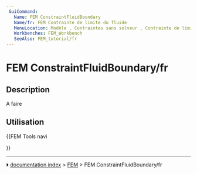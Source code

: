 ```yaml
---
 GuiCommand:
   Name: FEM ConstraintFluidBoundary
   Name/fr: FEM Contrainte de limite du fluide
   MenuLocation: Modèle , Contraintes sans solveur , Contrainte de limite du fluide
   Workbenches: FEM_Workbench
   SeeAlso: FEM_tutorial/fr
---
```


# FEM ConstraintFluidBoundary/fr

## Description

A faire

## Utilisation





{{FEM Tools navi

}}



---
⏵ [documentation index](../README.md) > [FEM](Category_FEM.md) > FEM ConstraintFluidBoundary/fr

